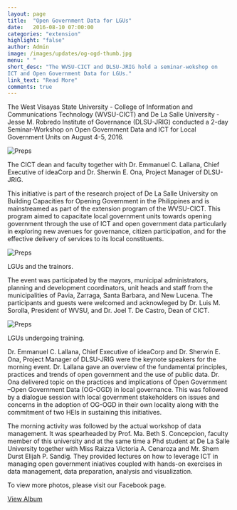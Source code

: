 ```yaml
---
layout: page
title:  "Open Government Data for LGUs"
date:   2016-08-10 07:00:00
categories: "extension"
highlight: "false"
author: Admin
image: /images/updates/og-ogd-thumb.jpg
menu: " "
short_desc: "The WVSU-CICT and DLSU-JRIG hold a seminar-wokshop on 
ICT and Open Government Data for LGUs."
link_text: "Read More"
comments: true
---
```


<p>
	The West Visayas State University - College of Information and Communications Technology (WVSU-CICT) and De La Salle University - Jesse M. Robredo Institute of Governance (DLSU-JRIG) conducted a 2-day Seminar-Workshop on Open Government Data and ICT for Local Government Units on August 4-5, 2016.
</p>
<div>
	<img class="img-responsive" src="{{"/images/updates/og-ogd.jpg" | prepend: site.baseurl | prepend: site.url}}" alt="Preps">
</div>
<p class="img-desc">
	The CICT dean and faculty together with Dr. Emmanuel C. Lallana, Chief Executive of ideaCorp and Dr. Sherwin E. Ona, Project Manager of DLSU-JRIG.
</p>
<p>
	This initiative is part of the research project of De La Salle University on Building Capacities for Opening Government in the Philippines and is mainstreamed as part of the extension program of the WVSU-CICT. This program aimed to capacitate local government units towards opening government through the use of ICT and open government data particularly in exploring new avenues for governance, citizen participation, and for the effective delivery of services to its local constituents.
</p>

<div>
	<img class="img-responsive" src="{{"/images/updates/og-ogd-group.jpg" | prepend: site.baseurl | prepend: site.url}}" alt="Preps">
</div>
<p class="img-desc">
	LGUs and the trainors.
</p>

<p>
	The event was participated by the mayors, municipal administrators, planning and development coordinators, unit heads and staff from the municipalities of Pavia, Zarraga, Santa Barbara, and New Lucena. The participants and guests were welcomed and acknowleged by Dr. Luis M. Sorolla, President of WVSU, and Dr. Joel T. De Castro, Dean of CICT. 
</p>

<div>
	<img class="img-responsive" src="{{"/images/updates/lgu-training.jpg" | prepend: site.baseurl | prepend: site.url}}" alt="Preps">
</div>
<p class="img-desc">
	LGUs undergoing training.
</p>

<p>
	Dr. Emmanuel C. Lallana, Chief Executive of ideaCorp and Dr. Sherwin E. Ona, Project Manager of DLSU-JRIG were the keynote speakers for the morning event. Dr. Lallana gave an overview of the fundamental principles, practices and trends of open government and the use of public data. Dr. Ona delivered topic on the practices and implications of Open Government –Open Government Data (OG-OGD) in local governance. This was followed by a dialogue session with local government stakeholders on issues and concerns in the adoption of OG-OGD in their own locality along with the commitment of two HEIs in sustaining this initiatives. 
</p>

<p>
	The morning activity was followed by the actual workshop of data management. It was spearheaded by Prof. Ma. Beth S. Concepcion, faculty member of this university and at the same time a Phd student at De La Salle University together with Miss Raizza Victoria A. Cenaroza and Mr. Shem Durst Elijah P. Sandig. They provided lectures on how to leverage ICT in managing open government iniatives coupled with hands-on exercises in data management, data preparation, analysis and visualization.
</p>

<p>To view more photos, please visit our Facebook page.</p>
<a class="mdl-button mdl-button--colored mdl-js-button mdl-js-ripple-effect cict-orange mdl-color-text--white" href="https://www.facebook.com/cictwvsu/photos/?tab=album&album_id=281316242253088">
View Album
</a>
